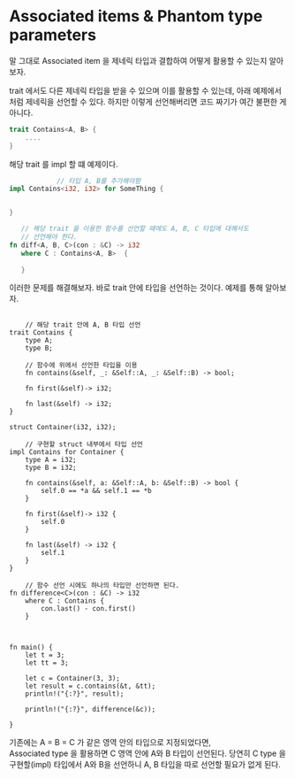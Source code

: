 # Associated items & Phantom type parameters

말 그대로 Associated item 을 제네릭 타입과 결합하여 어떻게 활용할 수 있는지 알아보자.

trait 에서도 다른 제네릭 타입을 받을 수 있으며 이를 활용할 수 있는데, 
아래 예제에서 처럼 제네릭을 선언할 수 있다. 하지만 이렇게 선언해버리면 코드 짜기가 여간 불편한 게 아니다. 

```rust
trait Contains<A, B> {
    ....
}


```

 해당 trait 를 impl 할 떄 예제이다.

 ```rust
             // 타입 A, B를 추가해야함 
impl Contains<i32, i32> for SomeThing {


}

	// 해당 trait 을 이용한 함수를 선언할 때에도 A, B, C 타입에 대해서도 
	// 선언해야 한다.  
fn diff<A, B, C>(con : &C) -> i32 
	where C : Contains<A, B>  {
	
	}

 ```

이러한 문제를 해결해보자.
바로 trait 안에 타입을 선언하는 것이다. 예제를 통해 알아보자.


```initrust,editable

	// 해당 trait 안에 A, B 타입 선언
trait Contains {
    type A;
    type B;
    
   	// 함수에 위에서 선언한 타입을 이용 
    fn contains(&self, _: &Self::A, _: &Self::B) -> bool;

    fn first(&self)-> i32;
    
    fn last(&self) -> i32;
}

struct Container(i32, i32);

	// 구현할 struct 내부에서 타입 선언
impl Contains for Container {
    type A = i32;
    type B = i32;

    fn contains(&self, a: &Self::A, b: &Self::B) -> bool {
        self.0 == *a && self.1 == *b
    }

    fn first(&self)-> i32 {
        self.0
    }

    fn last(&self) -> i32 {
        self.1
    }
}

	// 함수 선언 시에도 하나의 타입만 선언하면 된다.
fn difference<C>(con : &C) -> i32 
    where C : Contains {
        con.last() - con.first()
    }



fn main() {
    let t = 3;
    let tt = 3;

    let c = Container(3, 3);
    let result = c.contains(&t, &tt);
    println!("{:?}", result);

    println!("{:?}", difference(&c));

}

```

기존에는 A = B = C 가 같은 영역 안의 타입으로 지정되었다면,  
Associated type 을 활용하면 C 영역 안에 A와 B 타입이 선언된다. 
당연히 C type 을 구현할(impl) 타입에서 A와 B을 선언하니 A, B 타입을 따로 선언할 필요가
없게 된다.






